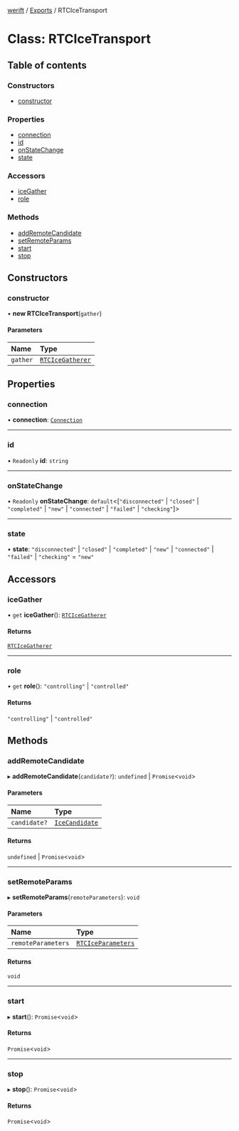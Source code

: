 [werift](../README.md) / [Exports](../modules.md) / RTCIceTransport

# Class: RTCIceTransport

## Table of contents

### Constructors

- [constructor](RTCIceTransport.md#constructor)

### Properties

- [connection](RTCIceTransport.md#connection)
- [id](RTCIceTransport.md#id)
- [onStateChange](RTCIceTransport.md#onstatechange)
- [state](RTCIceTransport.md#state)

### Accessors

- [iceGather](RTCIceTransport.md#icegather)
- [role](RTCIceTransport.md#role)

### Methods

- [addRemoteCandidate](RTCIceTransport.md#addremotecandidate)
- [setRemoteParams](RTCIceTransport.md#setremoteparams)
- [start](RTCIceTransport.md#start)
- [stop](RTCIceTransport.md#stop)

## Constructors

### constructor

• **new RTCIceTransport**(`gather`)

#### Parameters

| Name | Type |
| :------ | :------ |
| `gather` | [`RTCIceGatherer`](RTCIceGatherer.md) |

## Properties

### connection

• **connection**: [`Connection`](Connection.md)

___

### id

• `Readonly` **id**: `string`

___

### onStateChange

• `Readonly` **onStateChange**: `default`<[``"disconnected"`` \| ``"closed"`` \| ``"completed"`` \| ``"new"`` \| ``"connected"`` \| ``"failed"`` \| ``"checking"``]\>

___

### state

• **state**: ``"disconnected"`` \| ``"closed"`` \| ``"completed"`` \| ``"new"`` \| ``"connected"`` \| ``"failed"`` \| ``"checking"`` = `"new"`

## Accessors

### iceGather

• `get` **iceGather**(): [`RTCIceGatherer`](RTCIceGatherer.md)

#### Returns

[`RTCIceGatherer`](RTCIceGatherer.md)

___

### role

• `get` **role**(): ``"controlling"`` \| ``"controlled"``

#### Returns

``"controlling"`` \| ``"controlled"``

## Methods

### addRemoteCandidate

▸ **addRemoteCandidate**(`candidate?`): `undefined` \| `Promise`<`void`\>

#### Parameters

| Name | Type |
| :------ | :------ |
| `candidate?` | [`IceCandidate`](IceCandidate.md) |

#### Returns

`undefined` \| `Promise`<`void`\>

___

### setRemoteParams

▸ **setRemoteParams**(`remoteParameters`): `void`

#### Parameters

| Name | Type |
| :------ | :------ |
| `remoteParameters` | [`RTCIceParameters`](RTCIceParameters.md) |

#### Returns

`void`

___

### start

▸ **start**(): `Promise`<`void`\>

#### Returns

`Promise`<`void`\>

___

### stop

▸ **stop**(): `Promise`<`void`\>

#### Returns

`Promise`<`void`\>
